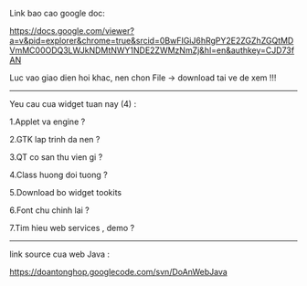 Link bao cao google doc:

https://docs.google.com/viewer?a=v&pid=explorer&chrome=true&srcid=0BwFIGiJ6hRgPY2E2ZGZhZGQtMDVmMC00ODQ3LWJkNDMtNWY1NDE2ZWMzNmZj&hl=en&authkey=CJD73fAN

Luc vao giao dien hoi khac, nen chon File -> download tai ve de xem !!!


---


Yeu cau cua widget tuan nay (4) :

1.Applet va engine ?

2.GTK lap trinh da nen ?

3.QT co san thu vien gi ?

4.Class huong doi tuong ?

5.Download bo widget tookits

6.Font chu chinh lai ?

7.Tim hieu web services , demo ?


---


link source cua web Java :

https://doantonghop.googlecode.com/svn/DoAnWebJava